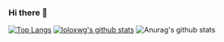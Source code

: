 ### Hi there 👋
[![Top Langs](https://github-readme-stats.vercel.app/api/top-langs/?username=anuraghazra&layout=compact)](https://github.com/anuraghazra/github-readme-stats)
[![loloxwg's github stats](https://github-readme-stats.vercel.app/api?username=loloxwg&theme=dracula)](https://github.com/loloxwg/github-readme-stats)
![Anurag's github stats](https://github-readme-stats.vercel.app/api?username=anuraghazra&show_icons=true)

<!--
**loloxwg/loloxwg** is a ✨ _special_ ✨ repository because its `README.md` (this file) appears on your GitHub profile.

Here are some ideas to get you started:

- 🔭 I’m currently working on ...
- 🌱 I’m currently learning ...
- 👯 I’m looking to collaborate on ...
- 🤔 I’m looking for help with ...
- 💬 Ask me about ...
- 📫 How to reach me: ...
- 😄 Pronouns: ...
- ⚡ Fun fact: ...
-->
